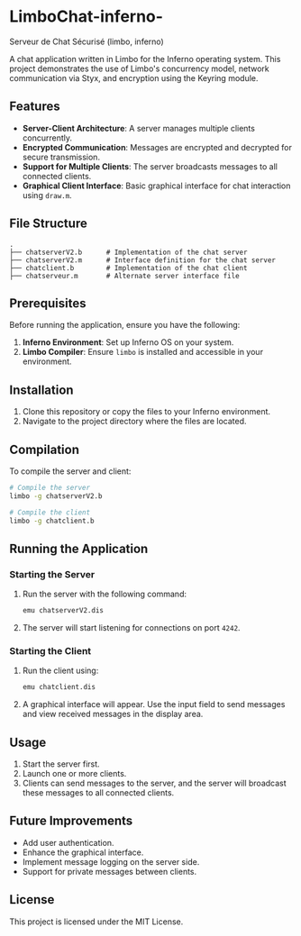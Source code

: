# LimboChat-inferno-
Serveur de Chat Sécurisé (limbo, inferno)

A chat application written in Limbo for the Inferno operating system. This project demonstrates the use of Limbo's concurrency model, network communication via Styx, and encryption using the Keyring module.

## Features

- **Server-Client Architecture**: A server manages multiple clients concurrently.
- **Encrypted Communication**: Messages are encrypted and decrypted for secure transmission.
- **Support for Multiple Clients**: The server broadcasts messages to all connected clients.
- **Graphical Client Interface**: Basic graphical interface for chat interaction using `draw.m`.

## File Structure

```
.
├── chatserverV2.b      # Implementation of the chat server
├── chatserverV2.m      # Interface definition for the chat server
├── chatclient.b        # Implementation of the chat client
├── chatserveur.m       # Alternate server interface file
```

## Prerequisites

Before running the application, ensure you have the following:

1. **Inferno Environment**: Set up Inferno OS on your system.
2. **Limbo Compiler**: Ensure `limbo` is installed and accessible in your environment.

## Installation

1. Clone this repository or copy the files to your Inferno environment.
2. Navigate to the project directory where the files are located.

## Compilation

To compile the server and client:

```sh
# Compile the server
limbo -g chatserverV2.b

# Compile the client
limbo -g chatclient.b
```

## Running the Application

### Starting the Server

1. Run the server with the following command:

   ```sh
   emu chatserverV2.dis
   ```

2. The server will start listening for connections on port `4242`.

### Starting the Client

1. Run the client using:

   ```sh
   emu chatclient.dis
   ```

2. A graphical interface will appear. Use the input field to send messages and view received messages in the display area.

## Usage

1. Start the server first.
2. Launch one or more clients.
3. Clients can send messages to the server, and the server will broadcast these messages to all connected clients.

## Future Improvements

- Add user authentication.
- Enhance the graphical interface.
- Implement message logging on the server side.
- Support for private messages between clients.

## License

This project is licensed under the MIT License.
